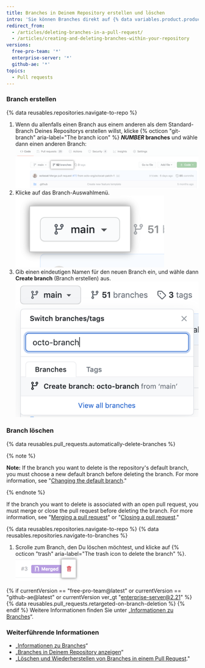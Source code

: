 ```yaml
---
title: Branches in Deinem Repository erstellen und löschen
intro: 'Sie können Branches direkt auf {% data variables.product.product_name %} erstellen oder löschen.'
redirect_from:
  - /articles/deleting-branches-in-a-pull-request/
  - /articles/creating-and-deleting-branches-within-your-repository
versions:
  free-pro-team: '*'
  enterprise-server: '*'
  github-ae: '*'
topics:
  - Pull requests
---
```


### Branch erstellen

{% data reusables.repositories.navigate-to-repo %}

1. Wenn du allenfalls einen Branch aus einem anderen als dem Standard-Branch Deines Repositorys erstellen willst, klicke {% octicon "git-branch" aria-label="The branch icon" %} **<em>NUMBER</em> branches** und wähle dann einen anderen Branch: ![Branches-Link auf der Übersichtsseite](/assets/images/help/branches/branches-link.png)
1. Klicke auf das Branch-Auswahlmenü. ![Branch-Auswahlmenü](/assets/images/help/branch/branch-selection-dropdown.png)
1. Gib einen eindeutigen Namen für den neuen Branch ein, und wähle dann **Create branch** (Branch erstellen) aus. ![Textfeld zur Branch-Erstellung](/assets/images/help/branch/branch-creation-text-box.png)

### Branch löschen

{% data reusables.pull_requests.automatically-delete-branches %}

{% note %}

**Note:** If the branch you want to delete is the repository's default branch, you must choose a new default branch before deleting the branch. For more information, see "[Changing the default branch](/github/administering-a-repository/changing-the-default-branch)."

{% endnote %}

If the branch you want to delete is associated with an open pull request, you must merge or close the pull request before deleting the branch. For more information, see "[Merging a pull request](/github/collaborating-with-issues-and-pull-requests/merging-a-pull-request)" or "[Closing a pull request](/github/collaborating-with-issues-and-pull-requests/closing-a-pull-request)."

{% data reusables.repositories.navigate-to-repo %}
{% data reusables.repositories.navigate-to-branches %}
1. Scrolle zum Branch, den Du löschen möchtest, und klicke auf {% octicon "trash" aria-label="The trash icon to delete the branch" %}. ![Branch löschen](/assets/images/help/branches/branches-delete.png)

{% if currentVersion == "free-pro-team@latest" or currentVersion == "github-ae@latest" or currentVersion ver_gt "enterprise-server@2.21" %}
{% data reusables.pull_requests.retargeted-on-branch-deletion %}
{% endif %}
Weitere Informationen finden Sie unter „[Informationen zu Branches](/github/collaborating-with-issues-and-pull-requests/about-branches#working-with-branches)“.

### Weiterführende Informationen

- „[Informationen zu Branches](/github/collaborating-with-issues-and-pull-requests/about-branches)“
- „[Branches in Deinem Repository anzeigen](/github/administering-a-repository/viewing-branches-in-your-repository)“
- „[Löschen und Wiederherstellen von Branches in einem Pull Request](/github/administering-a-repository/deleting-and-restoring-branches-in-a-pull-request)."
